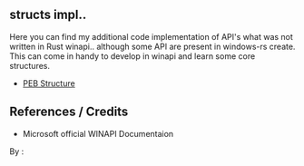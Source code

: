 ## structs impl..

Here you can find my additional code implementation of API's what was not written in Rust winapi.. although some API are present in windows-rs create. This can come in handy to develop in winapi and learn some core structures. 

* [PEB Structure](./PEB_structs.rs)

## References / Credits

* Microsoft official WINAPI Documentaion 

By : 